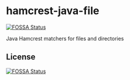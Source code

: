 # hamcrest-java-file
[![FOSSA Status](https://app.fossa.com/api/projects/git%2Bgithub.com%2Fclean-code-rocks%2Fhamcrest-java-file.svg?type=shield)](https://app.fossa.com/projects/git%2Bgithub.com%2Fclean-code-rocks%2Fhamcrest-java-file?ref=badge_shield)

Java Hamcrest matchers for files and directories


## License
[![FOSSA Status](https://app.fossa.com/api/projects/git%2Bgithub.com%2Fclean-code-rocks%2Fhamcrest-java-file.svg?type=large)](https://app.fossa.com/projects/git%2Bgithub.com%2Fclean-code-rocks%2Fhamcrest-java-file?ref=badge_large)